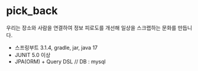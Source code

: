 # pick_back
우리는 장소와 사람을 연결하여 정보 피로도를 개선해 일상을 스크랩하는 문화를 만듭니다.

- 스프링부트 3.1.4, gradle, jar, java 17
- JUNIT 5.0 이상
- JPA(ORM) + Query DSL // DB : mysql

